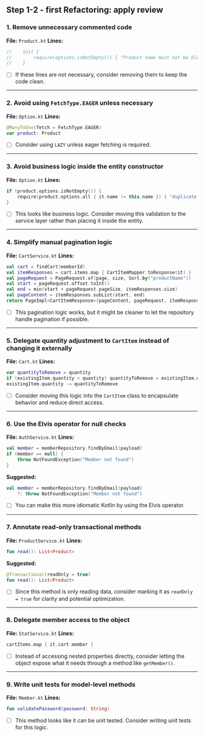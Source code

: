 ## Step 1-2 - first Refactoring: apply review

### 1. Remove unnecessary commented code

**File:** `Product.kt`
**Lines:**

```kotlin
//    init {
//        require(options.isNotEmpty()) { "Product name must not be blank" }
//    }
```
- [ ] If these lines are not necessary, consider removing them to keep the code clean.

---

### 2. Avoid using `FetchType.EAGER` unless necessary

**File:** `Option.kt`
**Lines:**

```kotlin
@ManyToOne(fetch = FetchType.EAGER)
var product: Product
```

- [ ] Consider using `LAZY` unless eager fetching is required.

---

### 3. Avoid business logic inside the entity constructor

**File:** `Option.kt`
**Lines:**

```kotlin
if (product.options.isNotEmpty()) {
    require(product.options.all { it.name != this.name }) { "duplicate name ${product.name} found" }
}
```

- [ ] This looks like business logic. Consider moving this validation to the service layer rather than placing it inside the entity.

---

### 4. Simplify manual pagination logic

**File:** `CartService.kt`
**Lines:**

```kotlin
val cart = findCart(memberId)
val itemResponses = cart.items.map { CartItemMapper.toResponse(it) }
val pageRequest = PageRequest.of(page, size, Sort.by("productName"))
val start = pageRequest.offset.toInt()
val end = min(start + pageRequest.pageSize, itemResponses.size)
val pageContent = itemResponses.subList(start, end)
return PageImpl<CartItemResponse>(pageContent, pageRequest, itemResponses.size.toLong())
```

- [ ] This pagination logic works, but it might be cleaner to let the repository handle pagination if possible.

---

### 5. Delegate quantity adjustment to `CartItem` instead of changing it externally

**File:** `Cart.kt`
**Lines:**

```kotlin
var quantityToRemove = quantity
if (existingItem.quantity < quantity) quantityToRemove = existingItem.quantity
existingItem.quantity -= quantityToRemove
```

- [ ] Consider moving this logic into the `CartItem` class to encapsulate behavior and reduce direct access.

---

### 6. Use the Elvis operator for null checks

**File:** `AuthService.kt`
**Lines:**

```kotlin
val member = memberRepository.findByEmail(payload)
if (member == null) {
    throw NotFoundException("Member not found")
}
```

**Suggested:**

```kotlin
val member = memberRepository.findByEmail(payload)
    ?: throw NotFoundException("Member not found")
```

- [ ] You can make this more idiomatic Kotlin by using the Elvis operator.

---

### 7. Annotate read-only transactional methods

**File:** `ProductService.kt`
**Lines:**

```kotlin
fun read(): List<Product>
```

**Suggested:**

```kotlin
@Transactional(readOnly = true)
fun read(): List<Product>
```

- [ ] Since this method is only reading data, consider marking it as `readOnly = true` for clarity and potential optimization.

---

### 8. Delegate member access to the object

**File:** `StatService.kt`
**Lines:**

```kotlin
cartItems.map { it.cart.member }
```

- [ ] Instead of accessing nested properties directly, consider letting the object expose what it needs through a method like `getMember()`.

---

### 9. Write unit tests for model-level methods

**File:** `Member.kt`
**Lines:**

```kotlin
fun validatePassword(password: String)
```

- [ ] This method looks like it can be unit tested. Consider writing unit tests for this logic.

